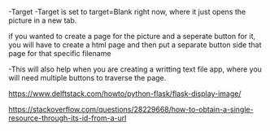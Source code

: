 -Target
-Target is set to target=Blank right now, where it just opens the picture in a new tab.

if you wanted to create a page for the picture and a seperate button for it, you will have to create a html page and then put a separate button side that page for that specific filename

-This will also help when you are creating a writting text file app, where you will need multiple buttons to traverse the page.

https://www.delftstack.com/howto/python-flask/flask-display-image/

https://stackoverflow.com/questions/28229668/how-to-obtain-a-single-resource-through-its-id-from-a-url

